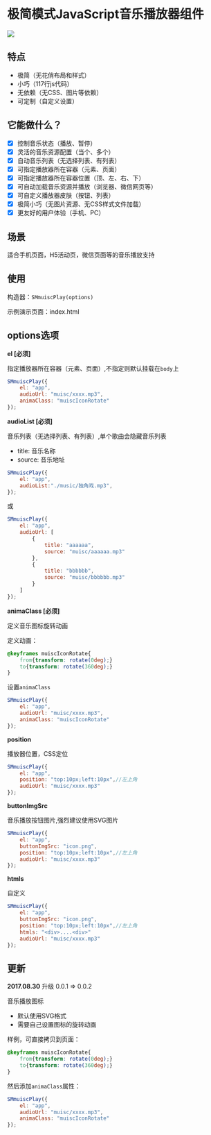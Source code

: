 # 极简模式JavaScript音乐播放器组件

[![](https://badge.juejin.im/entry/592e8dd0ac502e006ca0d715/likes.svg?style=flat-square)](https://juejin.im/entry/592e8dd0ac502e006ca0d715/detail)

## 特点
- 极简（无花俏布局和样式）
- 小巧（117行js代码）
- 无依赖（无CSS、图片等依赖）
- 可定制（自定义设置）

## 它能做什么？
- [X] 控制音乐状态（播放、暂停）
- [X] 灵活的音乐资源配置（当个、多个）
- [X] 自动音乐列表（无选择列表、有列表）
- [X] 可指定播放器所在容器（元素、页面）
- [X] 可指定播放器所在容器位置（顶、左、右、下）
- [X] 可自动加载音乐资源并播放（浏览器、微信网页等）
- [X] 可自定义播放器皮肤（按钮、列表）
- [X] 极简小巧（无图片资源、无CSS样式文件加载）
- [X] 更友好的用户体验（手机、PC）

## 场景

适合手机页面，H5活动页，微信页面等的音乐播放支持

## 使用

构造器：`SMmuiscPlay(options)`

示例演示页面：index.html

## options选项

**el [必须]** 

指定播放器所在容器（元素、页面）,不指定则默认挂载在`body`上
```js
SMmuiscPlay({
    el: "app",
    audioUrl: "muisc/xxxx.mp3",
    animaClass: "muiscIconRotate"
});
```

**audioList [必须]**

音乐列表（无选择列表、有列表）,单个歌曲会隐藏音乐列表
- title: 音乐名称
- source: 音乐地址

```js
SMmuiscPlay({
    el: "app",
    audioList:"./music/独角戏.mp3",
});
```
或
```js
SMmuiscPlay({
    el: "app",
    audioUrl: [
        {
            title: "aaaaaa",
            source: "muisc/aaaaaa.mp3"
        },
        {
            title: "bbbbbb",
            source: "muisc/bbbbbb.mp3"
        }
    ]
});
```

**animaClass [必须]**

定义音乐图标旋转动画

定义动画：
```css
@keyframes muiscIconRotate{
    from{transform: rotate(0deg);}
    to{transform: rotate(360deg);}
}
```
设置`animaClass`
```js
SMmuiscPlay({
    el: "app",
    audioUrl: "muisc/xxxx.mp3",
    animaClass: "muiscIconRotate"
});
```

**position**

播放器位置，CSS定位  
```js
SMmuiscPlay({
    el: "app",
    position: "top:10px;left:10px",//左上角
    audioUrl: "muisc/xxxx.mp3"
});
```

**buttonImgSrc**

音乐播放按钮图片,强烈建议使用SVG图片
```js
SMmuiscPlay({
    el: "app",
    buttonImgSrc: "icon.png",
    position: "top:10px;left:10px",//左上角
    audioUrl: "muisc/xxxx.mp3"
});
```

**htmls**

自定义
```js
SMmuiscPlay({
    el: "app",
    buttonImgSrc: "icon.png",
    position: "top:10px;left:10px",//左上角
    htmls: "<div>....<div>"
    audioUrl: "muisc/xxxx.mp3"
});
```

## 更新

**2017.08.30**
升级 0.0.1 => 0.0.2

音乐播放图标
- 默认使用SVG格式
- 需要自己设置图标的旋转动画 

样例，可直接拷贝到页面：
```css
@keyframes muiscIconRotate{
    from{transform: rotate(0deg);}
    to{transform: rotate(360deg);}
}
```
然后添加`animaClass`属性：
```js
SMmuiscPlay({
    el: "app",
    audioUrl: "muisc/xxxx.mp3",
    animaClass: "muiscIconRotate"
});
```